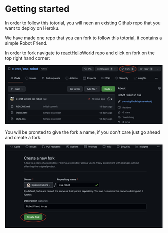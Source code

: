 # Getting started 
In order to follow this totorial, you will neen an existing Github repo that you want to deploy on Heroku.

We have made one repo that you can fork to follow this totorial, it contains a simple Robot Friend.

In order to fork navigate to [reactHelloWorld](https://github.com/c-cret/reactHelloWorld) repo and click on fork on the top right hand corner:

 ![Fork](assets/fork.png)

You will be promted to give the fork a name, if you don't care just go ahead and create a fork. 

 ![Create fork](assets/create_fork.png)
 
 
